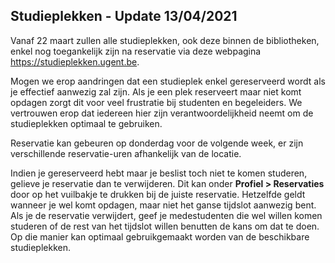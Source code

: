 ## Studieplekken - Update 13/04/2021
Vanaf 22 maart zullen alle studieplekken, ook deze binnen de bibliotheken, enkel nog toegankelijk zijn na reservatie via deze webpagina https://studieplekken.ugent.be.

Mogen we erop aandringen dat een studieplek enkel gereserveerd wordt als je effectief aanwezig zal zijn. Als je een plek reserveert maar niet komt opdagen zorgt dit voor veel frustratie bij studenten en begeleiders. We vertrouwen erop dat iedereen hier zijn verantwoordelijkheid neemt om de studieplekken optimaal te gebruiken. 

Reservatie kan gebeuren op donderdag voor de volgende week, er zijn verschillende reservatie-uren afhankelijk van de locatie.

Indien je gereserveerd hebt maar je beslist toch niet te komen studeren, gelieve je reservatie dan te verwijderen. Dit kan onder **Profiel > Reservaties** door op het vuilbakje te drukken bij de juiste reservatie. Hetzelfde geldt wanneer je wel komt opdagen, maar niet het ganse tijdslot aanwezig bent. Als je de reservatie verwijdert, geef je medestudenten die wel willen komen studeren of de rest van het tijdslot willen benutten de kans om dat te doen. Op die manier kan optimaal gebruikgemaakt worden van de beschikbare studieplekken.
